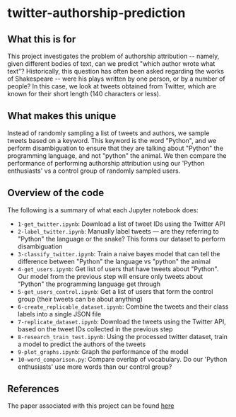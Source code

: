 # twitter-authorship-prediction

## What this is for
This project investigates the problem of authorship attribution -- namely, given different bodies of text, can we predict "which author wrote what text"? Historically, this question has often been asked regarding the works of Shakespeare -- were his plays written by one person, or by a number of people? In this case, we look at tweets obtained from Twitter, which are known for their short length (140 characters or less).

## What makes this unique
Instead of randomly sampling a list of tweets and authors, we sample tweets based on a keyword. This keyword is the word "Python", and we perform disambiguation to ensure that they are talking about "Python" the programming language, and not "python" the animal. We then compare the performance of performing authorship attribution using our 'Python enthusiasts' vs a control group of randomly sampled users.

## Overview of the code
The following is a summary of what each Jupyter notebook does:
- `1-get_twitter.ipynb`: Download a list of tweet IDs using the Twitter API
- `2-label_twitter.ipynb`: Manually label tweets — are they referring to "Python" the language or the snake? This forms our dataset to perform disambiguation
- `3-classify_twitter.ipynb`: Train a naive bayes model that can tell the difference between "Python" the language vs "python" the animal
- `4-get_users.ipynb`: Get list of users that have tweets about "Python". Our model from the previous step will ensure only tweets about "Python" the programming language get through
- `5-get_users_control.ipynb`: Get a list of users that form the control group (their tweets can be about anything)
- `6-create_replicable_dataset.ipynb`: Combine the tweets and their class labels into a single JSON file
- `7-replicate_dataset.ipynb`: Download the tweets using the Twitter API, based on the tweet IDs collected in the previous step
- `8-research_train_test.ipynb`: Using the processed twitter dataset, train a model to predict the authors of the tweets
- `9-plot_graphs.ipynb`: Graph the performance of the model
- `10-word_comparison.py`: Compare overlap of vocabulary. Do our 'Python enthusiasts' use more words than our control group?

## References
The paper associated with this project can be found [here](https://books.google.com.au/books?id=k64sDwAAQBAJ&pg=PA250&lpg=PA250&dq=Improving+Authorship+Attribution+in+Twitter+Through+Topic-Based+Sampling&source=bl&ots=DmnFH6sruC&sig=ACfU3U37hcocinVmMNu_THLCKbC9n1b_gA&hl=en&sa=X&ved=2ahUKEwicvpOzi9XxAhWr-nMBHWBYA-IQ6AEwBXoECAkQAw#v=onepage&q=Improving%20Authorship%20Attribution%20in%20Twitter%20Through%20Topic-Based%20Sampling&f=false)


